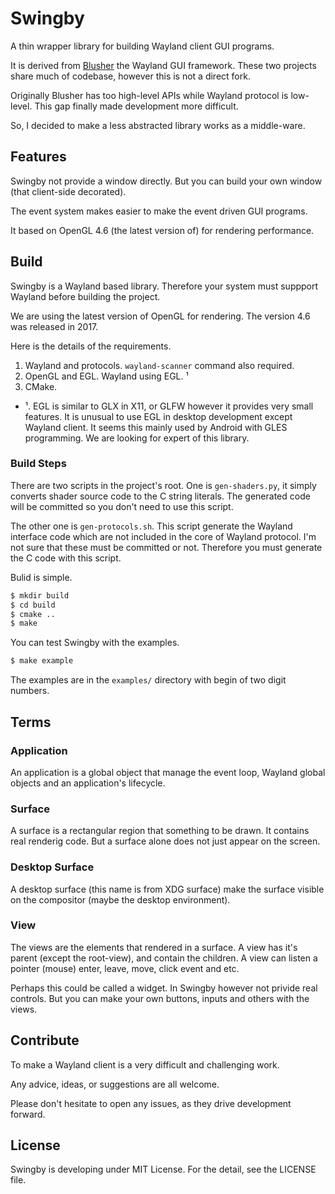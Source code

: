 # Swingby

A thin wrapper library for building Wayland client GUI programs.

It is derived from [Blusher](https://github.com/orbitrc/blusher2/tree/scroll-view) the
Wayland GUI framework. These two projects share much of codebase, however this is
not a direct fork.

Originally Blusher has too high-level APIs while Wayland protocol is low-level.
This gap finally made development more difficult.

So, I decided to make a less abstracted library works as a middle-ware.


## Features

Swingby not provide a window directly. But you can build your own window (that
client-side decorated).

The event system makes easier to make the event driven GUI programs.

It based on OpenGL 4.6 (the latest version of) for rendering performance.


## Build

Swingby is a Wayland based library. Therefore your system must suppport Wayland
before building the project.

We are using the latest version of OpenGL for rendering. The version 4.6 was
released in 2017.

Here is the details of the requirements.

1. Wayland and protocols. `wayland-scanner` command also required.
2. OpenGL and EGL. Wayland using EGL. ¹
3. CMake.

- ¹. EGL is similar to GLX in X11, or GLFW however it provides very small features.
It is unusual to use EGL in desktop development except Wayland client.
It seems this mainly used by Android with GLES programming. We are looking for
expert of this library.

### Build Steps

There are two scripts in the project's root. One is `gen-shaders.py`, it simply
converts shader source code to the C string literals. The generated code will
be committed so you don't need to use this script.

The other one is `gen-protocols.sh`. This script generate the Wayland interface
code which are not included in the core of Wayland protocol.
I'm not sure that these must be committed or not. Therefore you must generate
the C code with this script.

Bulid is simple.

```sh
$ mkdir build
$ cd build
$ cmake ..
$ make
```

You can test Swingby with the examples.

```sh
$ make example
```
The examples are in the `examples/` directory with begin of two digit numbers.


## Terms

### Application

An application is a global object that manage the event loop, Wayland global objects
and an application's lifecycle.

### Surface

A surface is a rectangular region that something to be drawn. It contains real
renderig code. But a surface alone does not just appear on the screen.

### Desktop Surface

A desktop surface (this name is from XDG surface) make the surface visible on the
compositor (maybe the desktop environment).

### View

The views are the elements that rendered in a surface. A view has it's parent (except
the root-view), and contain the children. A view can listen a pointer (mouse) enter,
leave, move, click event and etc.

Perhaps this could be called a widget. In Swingby however not privide real controls.
But you can make your own buttons, inputs and others with the views.


## Contribute

To make a Wayland client is a very difficult and challenging work.

Any advice, ideas, or suggestions are all welcome.

Please don't hesitate to open any issues, as they drive development forward.


## License

Swingby is developing under MIT License. For the detail, see the LICENSE file.

